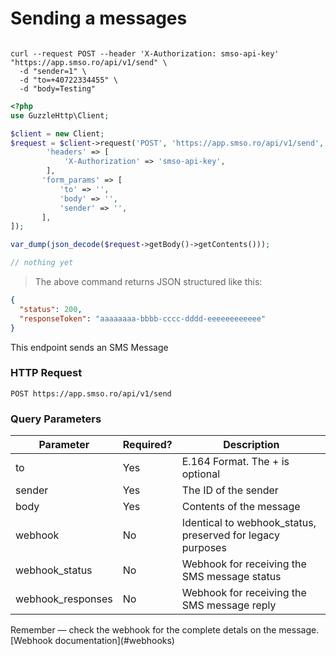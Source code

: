 # Sending a messages

```shell

curl --request POST --header 'X-Authorization: smso-api-key' "https://app.smso.ro/api/v1/send" \
  -d "sender=1" \
  -d "to=+40722334455" \
  -d "body=Testing"

```

```php
<?php
use GuzzleHttp\Client;

$client = new Client;
$request = $client->request('POST', 'https://app.smso.ro/api/v1/send', [
        'headers' => [
            'X-Authorization' => 'smso-api-key',
        ],
       'form_params' => [
           'to' => '',
           'body' => '',
           'sender' => '',
       ],
]);

var_dump(json_decode($request->getBody()->getContents()));
```

```javascript
// nothing yet
```

> The above command returns JSON structured like this:

```json
{
  "status": 200,
  "responseToken": "aaaaaaaa-bbbb-cccc-dddd-eeeeeeeeeeee"
}
```

This endpoint sends an SMS Message

### HTTP Request

`POST https://app.smso.ro/api/v1/send`

### Query Parameters

Parameter | Required? | Description
--------- | ------- | -----------
to                | Yes | E.164 Format. The + is optional	
sender            | Yes | The ID of the sender
body              | Yes | Contents of the message
webhook           | No  | Identical to webhook_status, preserved for legacy purposes
webhook_status    | No  | Webhook for receiving the SMS message status
webhook_responses | No  | Webhook for receiving the SMS message reply

<aside class="success">
Remember — check the webhook for the complete detals on the message. [Webhook documentation](#webhooks)
</aside>  

